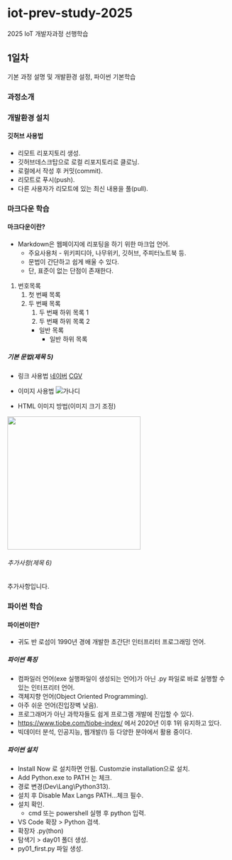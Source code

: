 # iot-prev-study-2025
2025 IoT 개발자과정 선행학습

## 1일차
기본 과정 설명 및 개발환경 설정, 파이썬 기본학습

### 과정소개

### 개발환경 설치

#### 깃허브 사용법
- 리모트 리포지토리 생성.
- 깃허브데스크탑으로 로컬 리포지토리로 클로닝.
- 로컬에서 작성 후 커밋(commit).
- 리모트로 푸시(push).
- 다른 사용자가 리모트에 있는 최신 내용을 풀(pull).

### 마크다운 학습

#### 마크다운이란?
- Markdown은 웹페이지에 리포팅을 하기 위한 마크업 언어.
    - 주요사용처 - 위키피디아, 나무위키, 깃허브, 주피터노트북 등.
    - 문법이 간단하고 쉽게 배울 수 있다.
    - 단, 표준이 없는 단점이 존재한다.

1. 번호목록
    1. 첫 번째 목록
    2. 두 번째 목록
        1. 두 번째 하위 목록 1
        2. 두 번째 하위 목록 2
        - 일반 목록
            - 일반 하위 목록          

##### 기본 문법(제목 5)
- 링크 사용법
[네이버](https://www.naver.com)
[CGV](http://www.cgv.co.kr/)

- 이미지 사용법
![가나디](https://pbs.twimg.com/media/GgI6TojbYAMlBRD.jpg)

- HTML 이미지 방법(이미지 크기 조정)
<img src="https://pbs.twimg.com/media/GgI6TojbYAMlBRD.jpg" width="300">

###### 추가사항(제목 6)
추가사항입니다.

### 파이썬 학습

#### 파이썬이란?
- 귀도 반 로섬이 1990년 경에 개발한 초간단! 인터프리터 프로그래밍 언어.

##### 파이썬 특징
- 컴파일러 언어(exe 실행파일이 생성되는 언어)가 아닌 .py 파일로 바로 실행할 수 있는 인터프리터 언어.
- 객체지향 언어(Object Oriented Programming).
- 아주 쉬운 언어(진입장벽 낮음).
- 프로그래머가 아닌 과학자들도 쉽게 프로그램 개발에 진입할 수 있다.
- https://www.tiobe.com/tiobe-index/ 에서 2020년 이후 1위 유지하고 있다.
- 빅데이터 분석, 인공지능, 웹개발(!) 등 다양한 분야에서 활용 중이다.

##### 파이썬 설치
- Install Now 로 설치하면 안됨. Customzie installation으로 설치.
- Add Python.exe to PATH 는 체크.
- 경로 변경(Dev\Lang\Python313).
- 설치 후 Disable Max Langs PATH...체크 필수.
- 설치 확인.
    - cmd 또는 powershell 실행 후 python 입력.
- VS Code 확장 > Python 검색.
- 확장자 .py(thon)
- 탐색기 > day01 폴더 생성.
- py01_first.py 파일 생성.